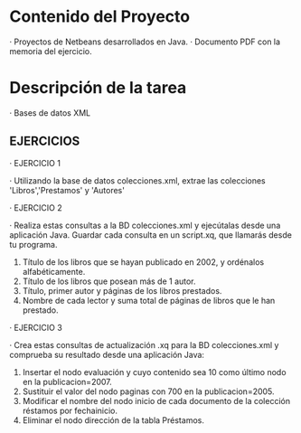 
# Contenido del Proyecto

· Proyectos de Netbeans desarrollados en Java.
· Documento PDF con la memoria del ejercicio.


# Descripción de la tarea

· Bases de datos XML

## EJERCICIOS

· EJERCICIO 1

· Utilizando la base de datos colecciones.xml, extrae las colecciones 'Libros','Prestamos' y 'Autores'

· EJERCICIO 2

· Realiza estas consultas a la BD colecciones.xml y ejecútalas desde una aplicación Java. Guardar cada consulta en un script.xq, que llamarás desde tu programa.

1. Título de los libros que se hayan publicado en 2002, y ordénalos alfabéticamente.
2. Título de los libros que posean más de 1 autor.
3. Título, primer autor y páginas de los libros prestados.
4. Nombre de cada lector y suma total de páginas de libros que le han prestado.

· EJERCICIO 3

· Crea estas consultas de actualización .xq para la BD colecciones.xml y comprueba su resultado desde una aplicación Java:

1. Insertar el nodo evaluación y cuyo contenido sea 10 como último nodo en la publicacion=2007.
2. Sustituir el valor del nodo paginas con 700 en la publicacion=2005.
3. Modificar el nombre del nodo inicio de cada documento de la colección réstamos por fechainicio.
4. Eliminar el nodo dirección de la tabla Préstamos.


